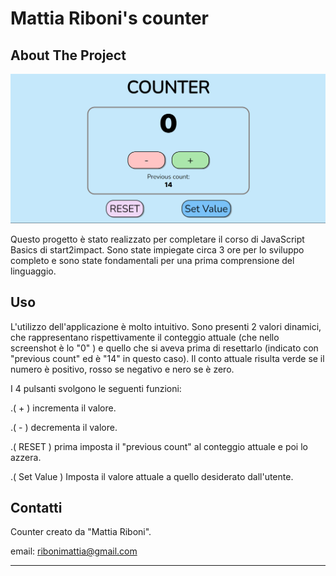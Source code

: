 # Mattia Riboni's counter


  

About The Project
---

  

  

  


![screenshot](./imgs/Immagine%202022-12-02%20105404.png)



Questo progetto è stato realizzato per completare il corso di JavaScript Basics di start2impact. Sono state impiegate circa 3 ore per lo sviluppo completo e sono state fondamentali per una prima comprensione del linguaggio.

  

Uso
---

  

L'utilizzo dell'applicazione è molto intuitivo. Sono presenti 2 valori dinamici, che rappresentano rispettivamente il conteggio attuale (che nello screenshot è lo "0" ) e quello che si aveva prima di resettarlo (indicato con "previous count" ed è "14" in questo caso). Il conto attuale risulta verde se il numero è positivo, rosso se negativo e nero se è zero.

I 4 pulsanti svolgono le seguenti funzioni:

  

.( + ) incrementa il valore.

.( - ) decrementa il valore.

.( RESET ) prima imposta il "previous count" al conteggio attuale e poi lo azzera.

.( Set Value ) Imposta il valore attuale a quello desiderato dall'utente.

  

Contatti
---

  

Counter creato da "Mattia Riboni".

  

email: [ribonimattia@gmail.com](mailto:ribonimattia@gmail.com)



---
